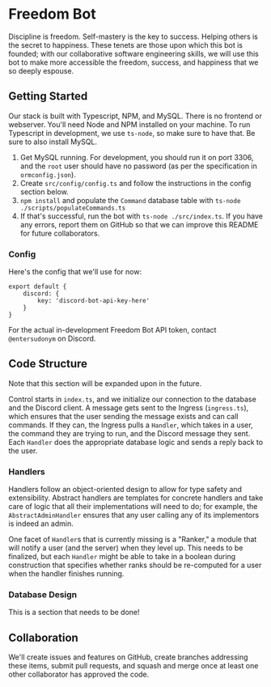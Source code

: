 # Freedom Bot

Discipline is freedom. Self-mastery is the key to success. Helping others is the secret to happiness. These tenets are those upon which this bot is founded; with our collaborative software engineering skills, we will use this bot to make more accessible the freedom, success, and happiness that we so deeply espouse.

## Getting Started

Our stack is built with Typescript, NPM, and MySQL. There is no frontend or webserver. You'll need Node and NPM installed on your machine. To run Typescript in development, we use `ts-node`, so make sure to have that. Be sure to also install MySQL.

1. Get MySQL running. For development, you should run it on port 3306, and the `root` user should have no password (as per the specification in `ormconfig.json`).
2. Create `src/config/config.ts` and follow the instructions in the config section below.
3. `npm install` and populate the `Command` database table with `ts-node ./scripts/populateCommands.ts`
4. If that's successful, run the bot with `ts-node ./src/index.ts`. If you have any errors, report them on GitHub so that we can improve this README for future collaborators.

### Config

Here's the config that we'll use for now:

```
export default {
    discord: {
        key: 'discord-bot-api-key-here'
    }
}
```

For the actual in-development Freedom Bot API token, contact `@entersudonym` on Discord.

## Code Structure

Note that this section will be expanded upon in the future.

Control starts in `index.ts`, and we initialize our connection to the database and the Discord client. A message gets sent to the Ingress (`ingress.ts`), which ensures that the user sending the message exists and can call commands. If they can, the Ingress pulls a `Handler`, which takes in a user, the command they are trying to run, and the Discord message they sent. Each `Handler` does the appropriate database logic and sends a reply back to the user.

### Handlers

Handlers follow an object-oriented design to allow for type safety and extensibility. Abstract handlers are templates for concrete handlers and take care of logic that all their implementations will need to do; for example, the `AbstractAdminHandler` ensures that any user calling any of its implementors is indeed an admin.

One facet of `Handler`s that is currently missing is a "Ranker," a module that will notify a user (and the server) when they level up. This needs to be finalized, but each `Handler` might be able to take in a boolean during construction that specifies whether ranks should be re-computed for a user when the handler finishes running.

### Database Design

This is a section that needs to be done!

## Collaboration

We'll create issues and features on GitHub, create branches addressing these items, submit pull requests, and squash and merge once at least one other collaborator has approved the code.
